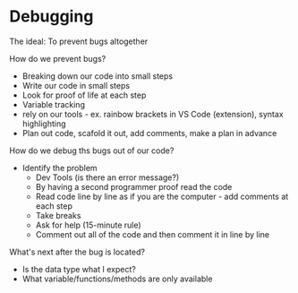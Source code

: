 # Debugging

The ideal: To prevent bugs altogether

How do we prevent bugs?

- Breaking down our code into small steps
- Write our code in small steps
- Look for proof of life at each step
- Variable tracking
- rely on our tools - ex. rainbow brackets in VS Code (extension), syntax highlighting
- Plan out code, scafold it out, add comments, make a plan in advance

How do we debug ths bugs out of our code?

- Identify the problem
  - Dev Tools (is there an error message?)
  - By having a second programmer proof read the code
  - Read code line by line as if you are the computer - add comments at each step
  - Take breaks
  - Ask for help (15-minute rule)
  - Comment out all of the code and then comment it in line by line

What's next after the bug is located?

- Is the data type what I expect?
- What variable/functions/methods are only available 